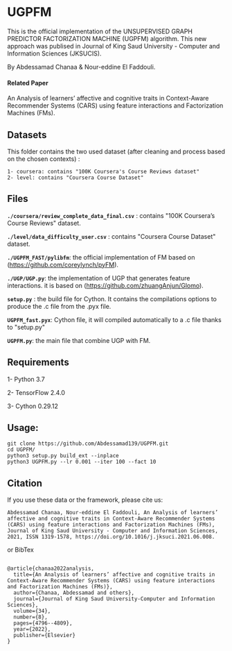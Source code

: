 # UGPFM

This is the official implementation of the UNSUPERVISED GRAPH PREDICTOR FACTORIZATION MACHINE (UGPFM) algorithm. This new approach was publised in Journal of King Saud University - Computer and Information Sciences (JKSUCIS).

By Abdessamad Chanaa & Nour-eddine El Faddouli.

#### Related Paper

An Analysis of learners’ affective and cognitive traits in Context-Aware Recommender Systems (CARS) using feature interactions and Factorization Machines (FMs).

## Datasets

This folder contains the two used dataset (after cleaning and process based on the chosen contexts) : 

	1- coursera: contains "100K Coursera's Course Reviews dataset"
	2- level: contains "Coursera Course Dataset"
  
## Files

**```./coursera/review_complete_data_final.csv```** : contains "100K Coursera’s Course Reviews" dataset.

**```./level/data_difficulty_user.csv```** : contains "Coursera Course Dataset" dataset.

**```./UGPFM_FAST/pylibfm```**: the official implementation of FM based on (https://github.com/coreylynch/pyFM).

**```./UGP/UGP.py```**: the implementation of UGP that generates feature interactions. it is based on (https://github.com/zhuangAnjun/Glomo).

**```setup.py```** : the build file for Cython. It contains the compilations options to produce the .c file from the .pyx file.

**```UGPFM_fast.pyx```**: Cython file, it will compiled automatically to a .c file thanks to "setup.py"

**```UGPFM.py```**: the main file that combine UGP with FM.


## Requirements

1- Python 3.7 

2- TensorFlow 2.4.0

3- Cython 0.29.12

## Usage:

	git clone https://github.com/Abdessamad139/UGPFM.git
	cd UGPFM/
	python3 setup.py build_ext --inplace
	python3 UGPFM.py --lr 0.001 --iter 100 --fact 10
 
## Citation

If you use these data or the framework, please cite us:

```
Abdessamad Chanaa, Nour-eddine El Faddouli, An Analysis of learners’ affective and cognitive traits in Context-Aware Recommender Systems (CARS) using feature interactions and Factorization Machines (FMs), Journal of King Saud University - Computer and Information Sciences, 2021, ISSN 1319-1578, https://doi.org/10.1016/j.jksuci.2021.06.008.
```
or BibTex

```

@article{chanaa2022analysis,
  title={An Analysis of learners’ affective and cognitive traits in Context-Aware Recommender Systems (CARS) using feature interactions and Factorization Machines (FMs)},
  author={Chanaa, Abdessamad and others},
  journal={Journal of King Saud University-Computer and Information Sciences},
  volume={34},
  number={8},
  pages={4796--4809},
  year={2022},
  publisher={Elsevier}
}

```

